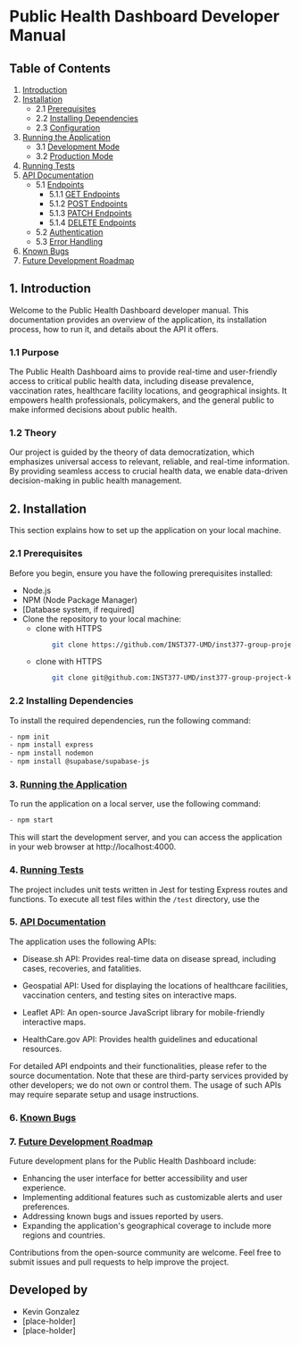 # Public Health Dashboard Developer Manual

## Table of Contents
1. [Introduction](#1-introduction)
2. [Installation](#2-installation)
   - 2.1 [Prerequisites](#21-prerequisites)
   - 2.2 [Installing Dependencies](#22-installing-dependencies)
   - 2.3 [Configuration](#23-configuration)
3. [Running the Application](#3-running-the-application)
   - 3.1 [Development Mode](#31-development-mode)
   - 3.2 [Production Mode](#32-production-mode)
4. [Running Tests](#4-running-tests)
5. [API Documentation](#5-api-documentation)
   - 5.1 [Endpoints](#51-endpoints)
      - 5.1.1 [GET Endpoints](#511-get-endpoints)
      - 5.1.2 [POST Endpoints](#512-post-endpoints)
      - 5.1.3 [PATCH Endpoints](#513-patch-endpoints)
      - 5.1.4 [DELETE Endpoints](#514-delete-endpoints)
   - 5.2 [Authentication](#52-authentication)
   - 5.3 [Error Handling](#53-error-handling)
6. [Known Bugs](#6-known-bugs)
7. [Future Development Roadmap](#7-future-development-roadmap)

## 1. Introduction
Welcome to the Public Health Dashboard developer manual. This documentation provides an overview of the application, its installation process, how to run it, and details about the API it offers.

### 1.1 Purpose
The Public Health Dashboard aims to provide real-time and user-friendly access to critical public health data, including disease prevalence, vaccination rates, healthcare facility locations, and geographical insights. It empowers health professionals, policymakers, and the general public to make informed decisions about public health.

### 1.2 Theory
Our project is guided by the theory of data democratization, which emphasizes universal access to relevant, reliable, and real-time information. By providing seamless access to crucial health data, we enable data-driven decision-making in public health management.

## 2. Installation
This section explains how to set up the application on your local machine.

### 2.1 Prerequisites
Before you begin, ensure you have the following prerequisites installed:
- Node.js
- NPM (Node Package Manager)
- [Database system, if required]
- Clone the repository to your local machine:
    - clone with HTTPS 
        ```bash
            git clone https://github.com/INST377-UMD/inst377-group-project-kgonza77.git
        ```
    - clone with HTTPS
        ```bash
            git clone git@github.com:INST377-UMD/inst377-group-project-kgonza77.git
        ```
### 2.2 Installing Dependencies
To install the required dependencies, run the following command:
```bash
- npm init
- npm install express
- npm install nodemon
- npm install @supabase/supabase-js
```
### 3. [Running the Application](#3-running-the-application)
To run the application on a local server, use the following command:
```bash
- npm start
```
This will start the development server, and you can access the application in your web browser at http://localhost:4000.

### 4. [Running Tests](#4-running-tests)
The project includes unit tests written in Jest for testing Express routes and functions. To execute all test files within the `/test` directory, use the

### 5. [API Documentation](#5-api-documentation)
The application uses the following APIs:

 - Disease.sh API: Provides real-time data on disease spread, including cases, recoveries, and fatalities.

 - Geospatial API: Used for displaying the locations of healthcare facilities, vaccination centers, and testing sites on interactive maps.

 - Leaflet API: An open-source JavaScript library for mobile-friendly interactive maps.

 - HealthCare.gov API: Provides health guidelines and educational resources.

For detailed API endpoints and their functionalities, please refer to the source documentation.
Note that these are third-party services provided by other developers; we do not own or control them. The usage of such APIs may require separate setup and usage instructions.

### 6. [Known Bugs](#6-known-bugs)

### 7. [Future Development Roadmap](#7-future-development-roadmap)
Future development plans for the Public Health Dashboard include:

 - Enhancing the user interface for better accessibility and user experience.
 - Implementing additional features such as customizable alerts and user preferences.
 - Addressing known bugs and issues reported by users.
 - Expanding the application's geographical coverage to include more regions and countries.

Contributions from the open-source community are welcome. Feel free to submit issues and pull requests to help improve the project.


## Developed by 
 - Kevin Gonzalez
 - [place-holder]
 - [place-holder]